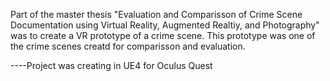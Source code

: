 Part of the master thesis "Evaluation and Comparisson of Crime Scene Documentation using Virtual Reality, Augmented Realtiy, and Photography" was to create a VR prototype of a crime scene. This prototype was one of the crime scenes creatd for comparisson and evaluation.

----Project was creating in UE4 for Oculus Quest
